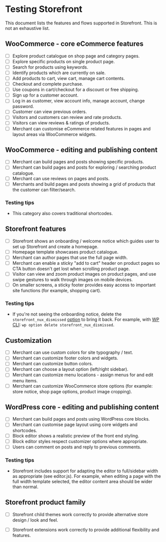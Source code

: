 # Testing Storefront

This document lists the features and flows supported in Storefront. This is not an exhaustive list.

## WooCommerce - core eCommerce features
- [ ] Explore product catalogue on shop page and category pages.
- [ ] Explore specific products on single product page.
- [ ] Search for products using keywords.
- [ ] Identify products which are currently on sale.
- [ ] Add products to cart, view cart, manage cart contents.
- [ ] Checkout and complete purchase.
- [ ] Use coupons in cart/checkout for a discount or free shipping.
- [ ] Sign up for a customer account.
- [ ] Log in as customer, view account info, manage account, change password.
- [ ] Customer can view previous orders.
- [ ] Visitors and customers can review and rate products.
- [ ] Visitors can view reviews & ratings of products.
- [ ] Merchant can customise eCommerce related features in pages and layout areas via WooCommerce widgets.

## WooCommerce - editing and publishing content
- [ ] Merchant can build pages and posts showing specific products.
- [ ] Merchant can build pages and posts for exploring / searching product catalogue.
- [ ] Merchant can use reviews on pages and posts.
- [ ] Merchants and build pages and posts showing a grid of products that the customer can filter/search.

### Testing tips 
- This category also covers traditional shortcodes.

## Storefront features
- [ ] Storefront shows an onboarding / welcome notice which guides user to set up Storefront and create a homepage.
- [ ] Homepage template showcases product catalogue.
- [ ] Merchant can author pages that use the full page width.
- [ ] Merchant can enable a sticky "add to cart" header on product pages so CTA button doesn't get lost when scrolling product page.
- [ ] Visitor can view and zoom product images on product pages, and use swipe gestures to walk through images on mobile devices.
- [ ] On smaller screens, a sticky footer provides easy access to important site functions (for example, shopping cart).

### Testing tips
- If you're not seeing the onboarding notice, delete the  `storefront_nux_dismissed` [option](https://codex.wordpress.org/Options_API) to bring it back. For example, with [WP CLI](https://developer.wordpress.org/cli/commands/option/): `wp option delete storefront_nux_dismissed`.

## Customization
- [ ] Merchant can use custom colors for site typography / text.
- [ ] Merchant can customize footer colors and widgets.
- [ ] Merchant can customize button colors.
- [ ] Merchant can choose a layout option (left/right sidebar).
- [ ] Merchant can customize menu locations - assign menus for and edit menu items.
- [ ] Merchant can customize WooCommerce store options (for example: store notice, shop page options, product image cropping).

## WordPress core - editing and publishing content
- [ ] Merchant can build pages and posts using WordPress core blocks.
- [ ] Merchant can customise page layout using core widgets and shortcodes.
- [ ] Block editor shows a realistic preview of the front end styling.
- [ ] Block editor styles respect customizer options where appropriate.
- [ ] Users can comment on posts and reply to previous comments.

### Testing tips
- Storefront includes support for adapting the editor to full/sidebar width as appropriate (see editor.js). For example, when editing a page with the full width template selected, the editor content area should be wider than normal.

## Storefront product family
- [ ] Storefront child themes work correctly to provide alternative store design / look and feel.
- [ ] Storefront extensions work correctly to provide additional flexibility and features.

